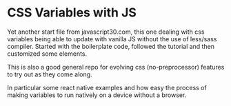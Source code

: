 # CSS Variables with JS

Yet another start file from javascript30.com, this one dealing with css variables being able to update with vanilla JS
without the use of less/sass compiler. Started with the boilerplate code, followed the tutorial and then customized some elements.

This is also a good general repo for evolving css (no-preprocessor) features to try out as they come along.

In particular some react native examples and how easy the process of making variables to run natively on a device without a browser.
